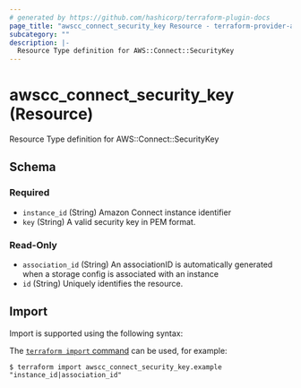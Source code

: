 ```yaml
---
# generated by https://github.com/hashicorp/terraform-plugin-docs
page_title: "awscc_connect_security_key Resource - terraform-provider-awscc"
subcategory: ""
description: |-
  Resource Type definition for AWS::Connect::SecurityKey
---
```


# awscc_connect_security_key (Resource)

Resource Type definition for AWS::Connect::SecurityKey



<!-- schema generated by tfplugindocs -->
## Schema

### Required

- `instance_id` (String) Amazon Connect instance identifier
- `key` (String) A valid security key in PEM format.

### Read-Only

- `association_id` (String) An associationID is automatically generated when a storage config is associated with an instance
- `id` (String) Uniquely identifies the resource.

## Import

Import is supported using the following syntax:

The [`terraform import` command](https://developer.hashicorp.com/terraform/cli/commands/import) can be used, for example:

```shell
$ terraform import awscc_connect_security_key.example "instance_id|association_id"
```
